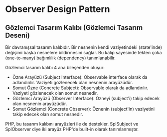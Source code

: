 # Observer Design Pattern
## Gözlemci Tasarım Kalıbı (Gözlemci Tasarım Deseni)

Bir davranışsal tasarım kalıbıdır. Bir nesnenin kendi vaziyetindeki (state'inde) değişimi başka nesnelere bildirmesini sağlar. Bu kalıp sayesinde tekten çoka (one-to-many) bağımlılık (dependency) tanımlanabilir.

Gözlemci tasarım kalıbı 4 ana bileşenden oluşur:
- Özne Arayüzü (Subject Interface): Observable interface olarak da adlandırılır. Vaziyeti gözlenecek olan nesnenin arayüzüdür.
- Somut Özne (Concrete Subject): Observable olarak da adlandırılır. Vaziyeti gözlenecek olan somut nesnedir.
- Gözlemci Arayüzü (Observer Interface): Özneyi (subject'i) takip edecek olan nesnenin arayüzüdür.
- Somut Gözlemci (Concrete Observer): Öznenin (subject'in) vaziyetini takip edecek olan somut nesnedir.

PHP, bu tasarım kalıbını arayüzleri ile de destekler. SplSubject ve SplObserver diye iki arayüz PHP'de built-in olarak tanımlanmıştır.
